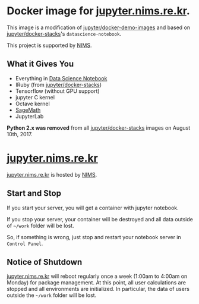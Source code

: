# Docker image for [jupyter.nims.re.kr](https://jupyter.nims.re.kr).

This image is a modification of [jupyter/docker-demo-images](https://github.com/jupyter/docker-demo-images) and based on [jupyter/docker-stacks](https://github.com/jupyter/docker-stacks)'s `datascience-notebook`.

This project is supported by [NIMS](https://www.nims.re.kr).

## What it Gives You

* Everything in [Data Science Notebook](https://github.com/jupyter/docker-stacks/tree/master/datascience-notebook)
* IRuby (from [jupyter/docker-stacks](https://github.com/jupyter/docker-stacks))
* Tensorflow (without GPU support)
* jupyter C kernel
* Octave kernel
* [SageMath](http://www.sagemath.org)
* JupyterLab

**Python 2.x was removed** from all [jupyter/docker-stacks](https://github.com/jupyter/docker-stacks) images on August 10th, 2017.

# [jupyter.nims.re.kr](https://jupyter.nims.re.kr)

[jupyter.nims.re.kr](https://jupyter.nims.re.kr) is hosted by [NIMS](https://www.nims.re.kr).

## Start and Stop

If you start your server, you will get a container with jupyter notebook.

If you stop your server, your container will be destroyed and all data outside of `~/work` folder will be lost.

So, if something is wrong, just stop and restart your notebook server in `Control Panel`.

## Notice of Shutdown

[jupyter.nims.re.kr](https://jupyter.nims.re.kr) will reboot regularly once a week (1:00am to 4:00am on Monday) for package management. At this point, all user calculations are stopped and all environments are initialized. In particular, the data of users outside the `~/work` folder will be lost.
